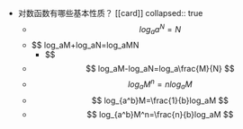 - 对数函数有哪些基本性质？ [[card]]
  collapsed:: true
	- $$
	  log_aa^N=N
	  $$
	- $$
	  log_aM+log_aN=log_aMN
	  - $$
	- $$
	  log_aM-log_aN=log_a\frac{M}{N}
	  $$
	- $$
	  log_aM^n=nlog_aM
	  $$
	- $$
	  log_{a^b}M=\frac{1}{b}log_aM
	  $$
	- $$
	  log_{a^b}M^n=\frac{n}{b}log_aM
	  $$